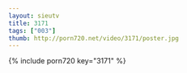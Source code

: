 ```yaml
--- 
layout: sieutv
title: 3171
tags: ["003"]
thumb: http://porn720.net/video/3171/poster.jpg
---
```

{% include porn720 key="3171" %} 

